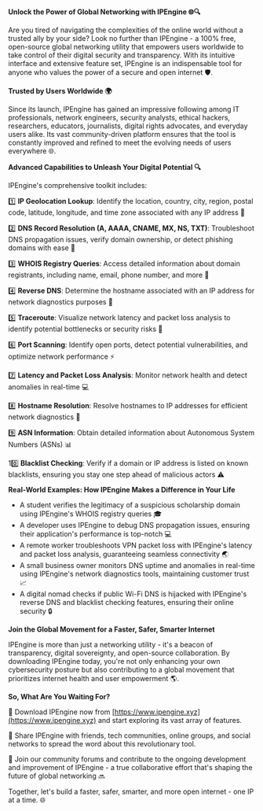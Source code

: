 **Unlock the Power of Global Networking with IPEngine 🌐🔍**

Are you tired of navigating the complexities of the online world without a trusted ally by your side? Look no further than IPEngine - a 100% free, open-source global networking utility that empowers users worldwide to take control of their digital security and transparency. With its intuitive interface and extensive feature set, IPEngine is an indispensable tool for anyone who values the power of a secure and open internet 🛡️.

**Trusted by Users Worldwide 🌍**

Since its launch, IPEngine has gained an impressive following among IT professionals, network engineers, security analysts, ethical hackers, researchers, educators, journalists, digital rights advocates, and everyday users alike. Its vast community-driven platform ensures that the tool is constantly improved and refined to meet the evolving needs of users everywhere 🌐.

**Advanced Capabilities to Unleash Your Digital Potential 🔍**

IPEngine's comprehensive toolkit includes:

1️⃣ **IP Geolocation Lookup**: Identify the location, country, city, region, postal code, latitude, longitude, and time zone associated with any IP address 📍

2️⃣ **DNS Record Resolution (A, AAAA, CNAME, MX, NS, TXT)**: Troubleshoot DNS propagation issues, verify domain ownership, or detect phishing domains with ease 🔧

3️⃣ **WHOIS Registry Queries**: Access detailed information about domain registrants, including name, email, phone number, and more 📝

4️⃣ **Reverse DNS**: Determine the hostname associated with an IP address for network diagnostics purposes 🤔

5️⃣ **Traceroute**: Visualize network latency and packet loss analysis to identify potential bottlenecks or security risks 🔴

6️⃣ **Port Scanning**: Identify open ports, detect potential vulnerabilities, and optimize network performance ⚡️

7️⃣ **Latency and Packet Loss Analysis**: Monitor network health and detect anomalies in real-time 💻

8️⃣ **Hostname Resolution**: Resolve hostnames to IP addresses for efficient network diagnostics 🔌

9️⃣ **ASN Information**: Obtain detailed information about Autonomous System Numbers (ASNs) 📊

10️⃣ **Blacklist Checking**: Verify if a domain or IP address is listed on known blacklists, ensuring you stay one step ahead of malicious actors ⚠️

**Real-World Examples: How IPEngine Makes a Difference in Your Life**

* A student verifies the legitimacy of a suspicious scholarship domain using IPEngine's WHOIS registry queries 🎓
* A developer uses IPEngine to debug DNS propagation issues, ensuring their application's performance is top-notch 💻
* A remote worker troubleshoots VPN packet loss with IPEngine's latency and packet loss analysis, guaranteeing seamless connectivity 🌏
* A small business owner monitors DNS uptime and anomalies in real-time using IPEngine's network diagnostics tools, maintaining customer trust 📈
* A digital nomad checks if public Wi-Fi DNS is hijacked with IPEngine's reverse DNS and blacklist checking features, ensuring their online security 🔒

**Join the Global Movement for a Faster, Safer, Smarter Internet**

IPEngine is more than just a networking utility - it's a beacon of transparency, digital sovereignty, and open-source collaboration. By downloading IPEngine today, you're not only enhancing your own cybersecurity posture but also contributing to a global movement that prioritizes internet health and user empowerment 🌎.

**So, What Are You Waiting For?**

🚀 Download IPEngine now from [https://www.ipengine.xyz](https://www.ipengine.xyz) and start exploring its vast array of features.

🤝 Share IPEngine with friends, tech communities, online groups, and social networks to spread the word about this revolutionary tool.

💬 Join our community forums and contribute to the ongoing development and improvement of IPEngine - a true collaborative effort that's shaping the future of global networking 🔜

Together, let's build a faster, safer, smarter, and more open internet - one IP at a time. 🌐